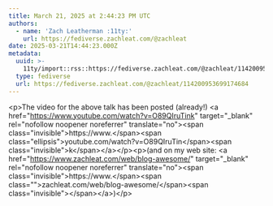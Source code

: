 ```yaml
---
title: March 21, 2025 at 2:44:23 PM UTC
authors:
  - name: 'Zach Leatherman :11ty:'
    url: https://fediverse.zachleat.com/@zachleat
date: 2025-03-21T14:44:23.000Z
metadata:
  uuid: >-
    11ty/import::rss::https://fediverse.zachleat.com/@zachleat/114200953699174684
  type: fediverse
  url: https://fediverse.zachleat.com/@zachleat/114200953699174684
---
```

\<p>The video for the above talk has been posted (already!) \<a href="https://www.youtube.com/watch?v=O89QIruTink" target="\_blank" rel="nofollow noopener noreferrer" translate="no">\<span class="invisible">https://www.\</span>\<span class="ellipsis">youtube.com/watch?v=O89QIruTin\</span>\<span class="invisible">k\</span>\</a>\</p>\<p>(and on my web site: \<a href="https://www.zachleat.com/web/blog-awesome/" target="\_blank" rel="nofollow noopener noreferrer" translate="no">\<span class="invisible">https://www.\</span>\<span class="">zachleat.com/web/blog-awesome/\</span>\<span class="invisible">\</span>\</a>)\</p>